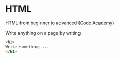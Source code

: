 # HTML
HTML from beginner to advanced ([Code Academy](https://www.codecademy.com/learn))

Write anything on a page by writing 
```html
<h1>
Write something ...
</h1>
```
